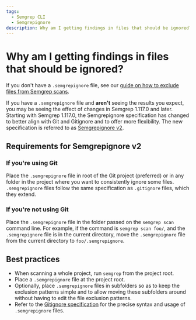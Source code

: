 ```yaml
---
tags:
  - Semgrep CLI
  - Semgrepignore
description: Why am I getting findings in files that should be ignored?
---
```


# Why am I getting findings in files that should be ignored?

If you don't have a `.semgrepignore` file, see our [guide on how to exclude files from Semgrep scans](/docs/ignoring-files-folders-code). 

If you have a `.semgrepignore` file and **aren't** seeing the results you expect, you may be seeing the effect of changes in Semgrep 1.117.0 and later. Starting with Semgrep 1.117.0, the Semgrepignore specification has changed to better align with Git and Gitignore and to offer more flexibility. The new specification is referred to as [Semgrepignore v2](/semgrepignore-v2-reference). 

## Requirements for Semgrepignore v2

### If you're using Git

Place the `.semgrepignore` file in root of the Git project (preferred) or in any folder in the project where you want to consistently ignore some files. `.semgrepignore` files follow the same specification as `.gitignore` files, which they extend.

### If you're not using Git

Place the `.semgrepignore` file in the folder passed on the `semgrep scan` command line. For example, if the command is `semgrep scan foo/`, and the `.semgrepignore` file is in the current directory, move the `.semgrepignore` file from the current directory to `foo/.semgrepignore`.

## Best practices

* When scanning a whole project, run `semgrep` from the project root.
* Place a `.semgrepignore` file at the project root.
* Optionally, place `.semgrepignore` files in subfolders so as to keep the
  exclusion patterns simple and to allow moving these subfolders
  around without having to edit the file exclusion patterns.
* Refer to the [Gitignore
  specification](https://git-scm.com/docs/gitignore)
  for the precise syntax and usage of `.semgrepignore` files.
